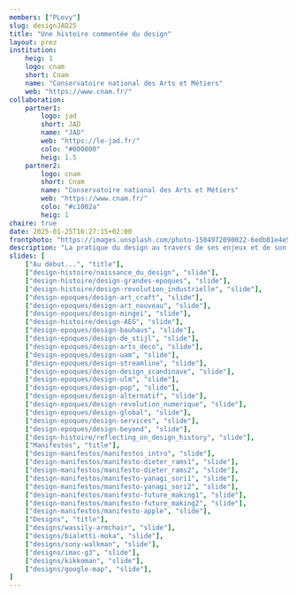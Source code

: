 ```yaml
---
members: ["PLevy"]
slug: designJAD25
title: "Une histoire commentée du design"
layout: prez
institution:
    heig: 1
    logo: cnam
    short: Cnam
    name: "Conservatoire national des Arts et Métiers"
    web: "https://www.cnam.fr/"
collaboration:
    partner1:
        logo: jad
        short: JAD
        name: "JAD"
        web: "https://le-jad.fr/"
        colo: "#000000"
        heig: 1.5
    partner2:
        logo: cnam
        short: Cnam
        name: "Conservatoire national des Arts et Métiers"
        web: "https://www.cnam.fr/"
        colo: "#c1002a"
        heig: 1
chaire: true
date: 2025-01-25T16:27:15+02:00
frontphoto: "https://images.unsplash.com/photo-1504972090022-6edb81e4e534?q=80&w=600"
description: "La pratique du design au travers de ses enjeux et de son histoire."
slides: [
    ["Au début...", "title"],
    ["design-histoire/naissance_du_design", "slide"],
    ["design-histoire/design-grandes-epoques", "slide"],
    ["design-histoire/design-revolution_industrielle", "slide"],
    ["design-epoques/design-art_craft", "slide"],
    ["design-epoques/design-art_nouveau", "slide"],
    ["design-epoques/design-mingei", "slide"],
    ["design-histoire/design-AEG", "slide"],
    ["design-epoques/design-bauhaus", "slide"],
    ["design-epoques/design-de_stijl", "slide"],
    ["design-epoques/design-arts_deco", "slide"],
    ["design-epoques/design-uam", "slide"],
    ["design-epoques/design-streamline", "slide"],
    ["design-epoques/design-design_scandinave", "slide"],
    ["design-epoques/design-ulm", "slide"],
    ["design-epoques/design-pop", "slide"],
    ["design-epoques/design-alternatif", "slide"],
    ["design-epoques/design-revolution_numerique", "slide"],
    ["design-epoques/design-global", "slide"],
    ["design-epoques/design-services", "slide"],
    ["design-epoques/design-beyond", "slide"],
    ["design-histoire/reflecting_on_design_history", "slide"],
    ["Manifestos", "title"],
    ["design-manifestos/manifestos_intro", "slide"],
    ["design-manifestos/manifesto-dieter_rams1", "slide"],
    ["design-manifestos/manifesto-dieter_rams2", "slide"],
    ["design-manifestos/manifesto-yanagi_sori1", "slide"],
    ["design-manifestos/manifesto-yanagi_sori2", "slide"],
    ["design-manifestos/manifesto-future_making1", "slide"],
    ["design-manifestos/manifesto-future_making2", "slide"],
    ["design-manifestos/manifesto-apple", "slide"],
    ["Designs", "title"],
    ["designs/wassily-armchair", "slide"],
    ["designs/bialetti-moka", "slide"],
    ["designs/sony-walkman", "slide"],
    ["designs/imac-g3", "slide"],
    ["designs/kikkoman", "slide"],
    ["designs/google-map", "slide"],
]
---
```

